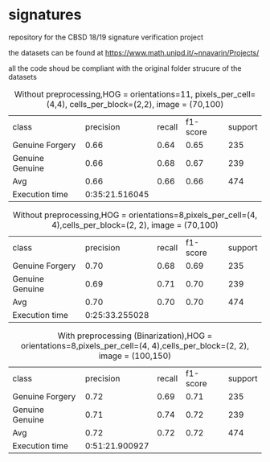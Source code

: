 # signatures
repository for the CBSD 18/19 signature verification project 

the datasets can be found at https://www.math.unipd.it/~nnavarin/Projects/

all the code shoud be compliant with the original folder strucure of the datasets


<table>
	<caption>Without preprocessing,HOG = orientations=11, pixels_per_cell=(4,4), cells_per_block=(2,2), image = (70,100)</caption>
        <tr>
		<td>
			class
		</td>
		<td>
			precision
		</td>
                <td>
			recall
		</td>
		<td>
			f1-score
		</td>
                <td>
			support
		</td>
        </tr> 
        <tr>
		<td>
			Genuine Forgery
		</td>
		<td>
			0.66
		</td>
                <td>
			0.64
		</td>
		<td>
			0.65
		</td>
                <td>
			235
		</td>
        </tr>
        <tr>
		<td>
			Genuine Genuine
		</td>
		<td>
			0.66
		</td>
                <td>
			0.68
		</td>
		<td>
			0.67
		</td>
                 <td>
			239
		</td>
        </tr>
        <tr>
		<td>
			Avg
		</td>
		<td>
			0.66
		</td>
                <td>
			0.66
		</td>
		<td>
			0.66
		</td>
                 <td>
			474
		</td>
        </tr>
        <tr>
		<td>
			Execution time
		</td>
		<td>
			0:35:21.516045
		</td>
        </tr>
 </table>
  
<table>
	<caption>Without preprocessing,HOG = orientations=8,pixels_per_cell=(4, 4),cells_per_block=(2, 2), image = (70,100)</caption>
        <tr>
		<td>
			class
		</td>
		<td>
			precision
		</td>
                <td>
			recall
		</td>
		<td>
			f1-score
		</td>
                <td>
			support
		</td>
        </tr> 
        <tr>
		<td>
			Genuine Forgery
		</td>
		<td>
			0.70
		</td>
                <td>
			0.68
		</td>
		<td>
			0.69
		</td>
                <td>
			235
		</td>
        </tr>
        <tr>
		<td>
			Genuine Genuine
		</td>
		<td>
			0.69
		</td>
                <td>
			0.71
		</td>
		<td>
			0.70
		</td>
                 <td>
			239
		</td>
        </tr>
        <tr>
		<td>
			Avg
		</td>
		<td>
			0.70
		</td>
                <td>
			0.70
		</td>
		<td>
			0.70
		</td>
                 <td>
			474
		</td>
        </tr>
        <tr>
		<td>
			Execution time
		</td>
		<td>
			0:25:33.255028
		</td>
        </tr>
 </table>
	 
<table>
	<caption>With preprocessing (Binarization),HOG = orientations=8,pixels_per_cell=(4, 4),cells_per_block=(2, 2), image = (100,150)</caption>
        <tr>
		<td>
			class
		</td>
		<td>
			precision
		</td>
                <td>
			recall
		</td>
		<td>
			f1-score
		</td>
                <td>
			support
		</td>
        </tr> 
        <tr>
		<td>
			Genuine Forgery
		</td>
		<td>
			0.72
		</td>
                <td>
			0.69
		</td>
		<td>
			0.71
		</td>
                <td>
			235
		</td>
        </tr>
        <tr>
		<td>
			Genuine Genuine
		</td>
		<td>
			0.71
		</td>
                <td>
			0.74
		</td>
		<td>
			0.72
		</td>
                 <td>
			239
		</td>
        </tr>
        <tr>
		<td>
			Avg
		</td>
		<td>
			0.72
		</td>
                <td>
			0.72
		</td>
		<td>
			0.72
		</td>
                 <td>
			474
		</td>
        </tr>
        <tr>
		<td>
			Execution time
		</td>
		<td>
			0:51:21.900927
		</td>
        </tr>
 </table>
	 	 
	 
  
